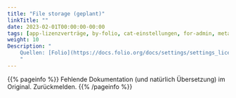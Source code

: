 ```yaml
---
title: "File storage (geplant)"
linkTitle: ""
date: 2023-02-01T00:00:00-00:00
tags: [app-lizenzverträge, by-folio, cat-einstellungen, for-admin, meta-gemeldet_docsfolioorg]
weight: 10
Description: "
    Quellen: [Folio](https://docs.folio.org/docs/settings/settings_licenses/settings_licenses/) & [GBV](https://info.gbv.de/pages/viewpage.action?pageId=847085661)
    "
---
```


{{% pageinfo %}}
Fehlende Dokumentation (und natürlich Übersetzung) im Original. Zurückmelden.
{{% /pageinfo %}}
